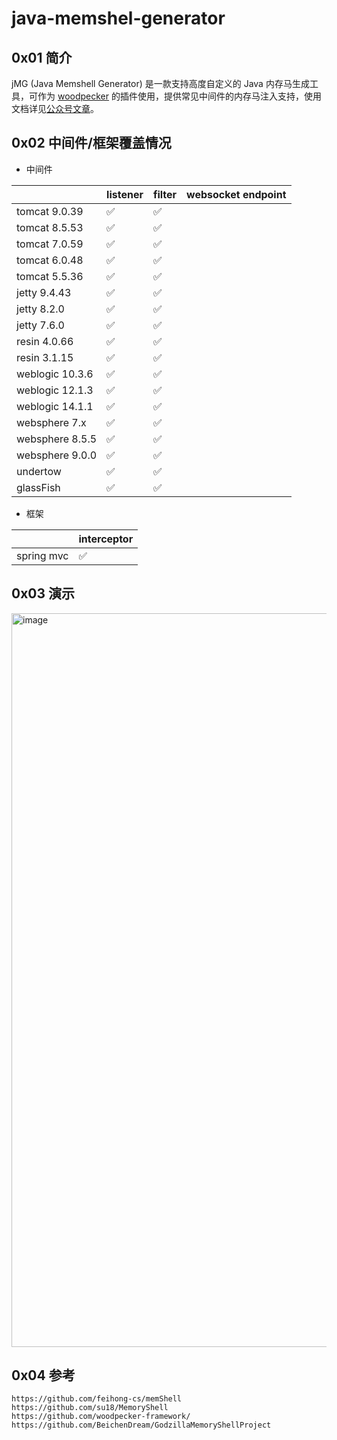 # java-memshel-generator


## 0x01 简介

jMG (Java Memshell Generator) 是一款支持高度自定义的 Java 内存马生成工具，可作为 [woodpecker](https://github.com/woodpecker-framework/woodpecker-framework-release) 的插件使用，提供常见中间件的内存马注入支持，使用文档详见[公众号文章](https://mp.weixin.qq.com/s/oAiGWY9ABhn2o148snA_sg)。


## 0x02 中间件/框架覆盖情况

- 中间件

|                 | listener           | filter          | websocket endpoint| 
| --------------- | -----------------  | --------------- | ---------------   | 
| tomcat 9.0.39   | ✅                 | ✅               |                   |                
| tomcat 8.5.53   | ✅                 | ✅               |                   |                 
| tomcat 7.0.59   | ✅                 | ✅               |                  |                 
| tomcat 6.0.48   | ✅                 | ✅               |                  |                 
| tomcat 5.5.36   | ✅                 | ✅               |                  |                 
| jetty 9.4.43    | ✅                 | ✅               |                  |                 
| jetty 8.2.0     | ✅                 | ✅               |                  |                 
| jetty 7.6.0     | ✅                 | ✅               |                  |                 
| resin 4.0.66    | ✅                 | ✅               |                  |                 
| resin 3.1.15    | ✅                 | ✅               |                  |                 
| weblogic 10.3.6 | ✅                 | ✅               |                  |                 
| weblogic 12.1.3 | ✅                 | ✅               |                  |                 
| weblogic 14.1.1 | ✅                 | ✅               |                  |                 
| websphere 7.x   | ✅                 | ✅               |                  |                 
| websphere 8.5.5 | ✅                 | ✅               |                  |                 
| websphere 9.0.0 | ✅                 | ✅               |                  |                 
| undertow        | ✅                 | ✅               |                 |                
| glassFish       | ✅                 | ✅               |                 |                 


- 框架

|                 | interceptor       |  
| --------------- | ----------------- | 
| spring mvc      | ✅                 | 


## 0x03 演示

<img width="1174" alt="image" src="https://github.com/pen4uin/java-memshell-generator/assets/55024146/1b07d338-5cd9-4035-8566-be2d4ae914d4">


## 0x04 参考

```
https://github.com/feihong-cs/memShell
https://github.com/su18/MemoryShell
https://github.com/woodpecker-framework/
https://github.com/BeichenDream/GodzillaMemoryShellProject
```

